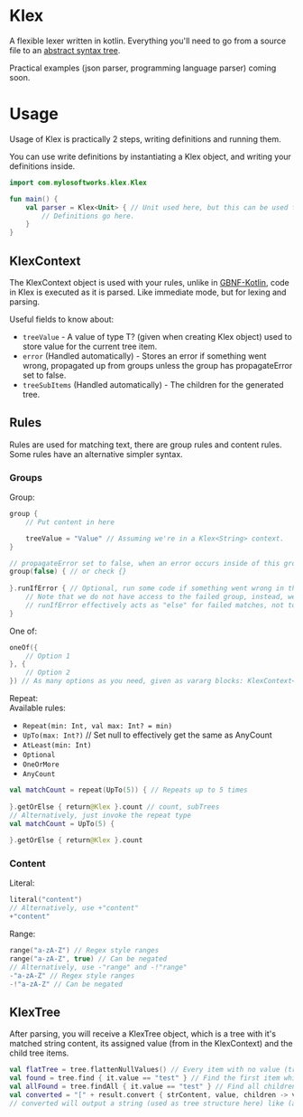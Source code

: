 # Klex
A flexible lexer written in kotlin. Everything you'll need to go from a source file to an [abstract syntax tree](https://en.wikipedia.org/wiki/Abstract_syntax_tree).

Practical examples (json parser, programming language parser) coming soon.

# Usage
Usage of Klex is practically 2 steps, writing definitions and running them.

You can use write definitions by instantiating a Klex object, and writing your definitions inside.
```kotlin
import com.mylosoftworks.klex.Klex

fun main() {
    val parser = Klex<Unit> { // Unit used here, but this can be used for storing information in the tree items for parsing
        // Definitions go here.
    }
}
```

## KlexContext
The KlexContext object is used with your rules, unlike in [GBNF-Kotlin](https://github.com/Mylo-Softworks/GBNF-Kotlin), code in Klex is executed as it is parsed. Like immediate mode, but for lexing and parsing.

Useful fields to know about:
* `treeValue` - A value of type T? (given when creating Klex<T> object) used to store value for the current tree item.
* `error` (Handled automatically) - Stores an error if something went wrong, propagated up from groups unless the group has propagateError set to false.
* `treeSubItems` (Handled automatically) - The children for the generated tree.

## Rules
Rules are used for matching text, there are group rules and content rules. Some rules have an alternative simpler syntax.

### Groups
Group:
```kotlin
group {
    // Put content in here

    treeValue = "Value" // Assuming we're in a Klex<String> context.
}

// propagateError set to false, when an error occurs inside of this group, don't consider the parent context to have failed.
group(false) { // or check {}
    
}.runIfError { // Optional, run some code if something went wrong in the group
    // Note that we do not have access to the failed group, instead, we can create a new group.
    // runIfError effectively acts as "else" for failed matches, not to be confused with oneOf groups, which are not meant for error checking
}
```
One of:
```kotlin
oneOf({
    // Option 1
}, {
    // Option 2
}) // As many options as you need, given as vararg blocks: KlexContext<T>.() -> Unit
```
Repeat:  
Available rules:
* `Repeat(min: Int, val max: Int? = min)`
* `UpTo(max: Int?)` // Set null to effectively get the same as AnyCount
* `AtLeast(min: Int)`
* `Optional`
* `OneOrMore`
* `AnyCount`

```kotlin
val matchCount = repeat(UpTo(5)) { // Repeats up to 5 times
    
}.getOrElse { return@Klex }.count // count, subTrees
// Alternatively, just invoke the repeat type
val matchCount = UpTo(5) {
    
}.getOrElse { return@Klex }.count
```

### Content
Literal:
```kotlin
literal("content")
// Alternatively, use +"content"
+"content"
```
Range:
```kotlin
range("a-zA-Z") // Regex style ranges
range("a-zA-Z", true) // Can be negated
// Alternatively, use -"range" and -!"range"
-"a-zA-Z" // Regex style ranges
-!"a-zA-Z" // Can be negated
```

## KlexTree
After parsing, you will receive a KlexTree object, which is a tree with it's matched string content, its assigned value (from in the KlexContext) and the child tree items.  

```kotlin
val flatTree = tree.flattenNullValues() // Every item with no value (treeValue) set will be removed, and it's children will be merged upwards, this will greatly reduce the total amount of tree items, and leave only the items you need.
val found = tree.find { it.value == "test" } // Find the first item which matches the predicate, or null if no matches were found
val allFound = tree.findAll { it.value == "test" } // Find all children which match the predicate
val converted = "[" + result.convert { strContent, value, children -> value + children.joinToString(", ", "[", "]") } + "]" // Convert the tree to a custom structure
// converted will output a string (used as tree structure here) like (assuming all values are just "value") [value[value[], value[value[]]]]
```
